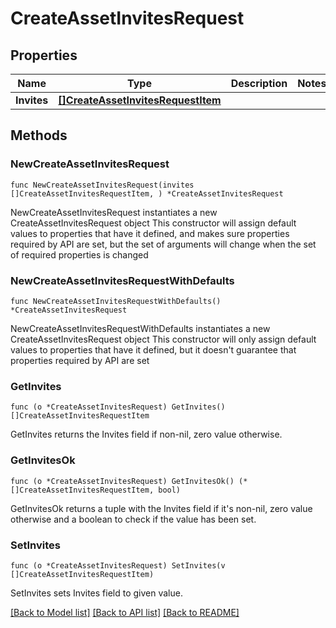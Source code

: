 # CreateAssetInvitesRequest

## Properties

Name | Type | Description | Notes
------------ | ------------- | ------------- | -------------
**Invites** | [**[]CreateAssetInvitesRequestItem**](CreateAssetInvitesRequestItem.md) |  | 

## Methods

### NewCreateAssetInvitesRequest

`func NewCreateAssetInvitesRequest(invites []CreateAssetInvitesRequestItem, ) *CreateAssetInvitesRequest`

NewCreateAssetInvitesRequest instantiates a new CreateAssetInvitesRequest object
This constructor will assign default values to properties that have it defined,
and makes sure properties required by API are set, but the set of arguments
will change when the set of required properties is changed

### NewCreateAssetInvitesRequestWithDefaults

`func NewCreateAssetInvitesRequestWithDefaults() *CreateAssetInvitesRequest`

NewCreateAssetInvitesRequestWithDefaults instantiates a new CreateAssetInvitesRequest object
This constructor will only assign default values to properties that have it defined,
but it doesn't guarantee that properties required by API are set

### GetInvites

`func (o *CreateAssetInvitesRequest) GetInvites() []CreateAssetInvitesRequestItem`

GetInvites returns the Invites field if non-nil, zero value otherwise.

### GetInvitesOk

`func (o *CreateAssetInvitesRequest) GetInvitesOk() (*[]CreateAssetInvitesRequestItem, bool)`

GetInvitesOk returns a tuple with the Invites field if it's non-nil, zero value otherwise
and a boolean to check if the value has been set.

### SetInvites

`func (o *CreateAssetInvitesRequest) SetInvites(v []CreateAssetInvitesRequestItem)`

SetInvites sets Invites field to given value.



[[Back to Model list]](../README.md#documentation-for-models) [[Back to API list]](../README.md#documentation-for-api-endpoints) [[Back to README]](../README.md)


